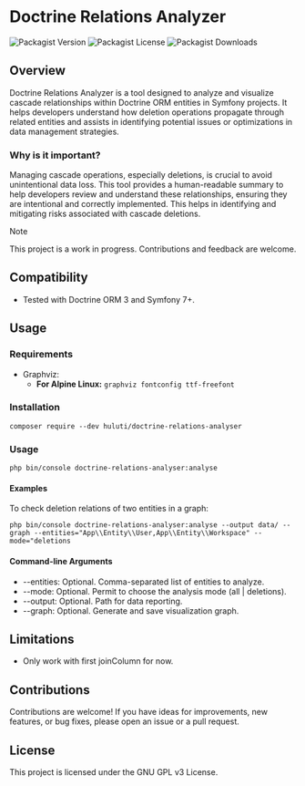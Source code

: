 # Doctrine Relations Analyzer

![Packagist Version](https://img.shields.io/packagist/v/huluti/doctrine-relations-analyser)
![Packagist License](https://img.shields.io/packagist/l/huluti/doctrine-relations-analyser)
![Packagist Downloads](https://img.shields.io/packagist/dt/huluti/doctrine-relations-analyser)

## Overview

Doctrine Relations Analyzer is a tool designed to analyze and visualize cascade relationships within Doctrine ORM entities in Symfony projects. It helps developers understand how deletion operations propagate through related entities and assists in identifying potential issues or optimizations in data management strategies.

### Why is it important?

Managing cascade operations, especially deletions, is crucial to avoid unintentional data loss. This tool provides a human-readable summary to help developers review and understand these relationships, ensuring they are intentional and correctly implemented. This helps in identifying and mitigating risks associated with cascade deletions.

> [!NOTE]  
> This project is a work in progress. Contributions and feedback are welcome.

## Compatibility

- Tested with Doctrine ORM 3 and Symfony 7+.

## Usage

### Requirements

- Graphviz:
    - **For Alpine Linux:** `graphviz fontconfig ttf-freefont`

### Installation

    composer require --dev huluti/doctrine-relations-analyser

### Usage

    php bin/console doctrine-relations-analyser:analyse

#### Examples

To check deletion relations of two entities in a graph:

    php bin/console doctrine-relations-analyser:analyse --output data/ --graph --entities="App\\Entity\\User,App\\Entity\\Workspace" --mode="deletions

#### Command-line Arguments

- --entities: Optional. Comma-separated list of entities to analyze.
- --mode: Optional. Permit to choose the analysis mode (all | deletions).
- --output: Optional. Path for data reporting.
- --graph: Optional. Generate and save visualization graph.

## Limitations

- Only work with first joinColumn for now.

## Contributions

Contributions are welcome! If you have ideas for improvements, new features, or bug fixes, please open an issue or a pull request.

## License

This project is licensed under the GNU GPL v3 License.